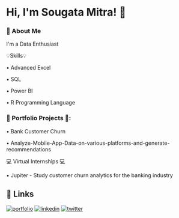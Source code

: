 
# Hi, I'm Sougata Mitra! 👋

### 🚀 About Me
I'm a Data Enthusiast

💡Skills💡

• Advanced Excel

• SQL

• Power BI

• R Programming Language


### 📂 Portfolio Projects 📂:

• Bank Customer Churn

• Analyze-Mobile-App-Data-on-various-platforms-and-generate-recommendations

💻 Virtual Internships 💻

• Jupiter - Study customer churn analytics for the banking industry



## 🔗 Links
[![portfolio](https://img.shields.io/badge/my_portfolio-000?style=for-the-badge&logo=ko-fi&logoColor=white)](https://github.com/mitrasougata/)
[![linkedin](https://img.shields.io/badge/linkedin-0A66C2?style=for-the-badge&logo=linkedin&logoColor=white)](https://www.linkedin.com/in/sougata-mitra/)
[![twitter](https://img.shields.io/badge/twitter-1DA1F2?style=for-the-badge&logo=twitter&logoColor=white)](https://twitter.com/mitra1on1/)

